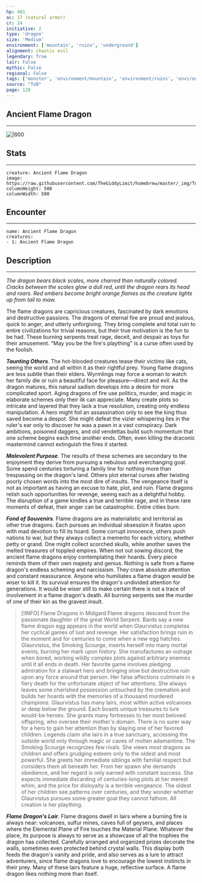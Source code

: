 ```yaml
---
hp: 481
ac: 17 (natural armor)
cr: 24
initiative: 2
type: 'dragon'    
size: 'Medium'
environment: ['mountain', 'ruins', 'underground']
alignment: chaotic evil
legendary: True
lair: False
mythic: False
regional: False
tags: ['monster', 'environment/mountain', 'environment/ruins', 'environment/underground']
source: "ToB"
page: 128
---
```


## Ancient Flame Dragon
---

![|600](https://raw.githubusercontent.com/TheGiddyLimit/homebrew/master/_img/ToB/Ancient%20Flame%20Dragon.webp)

## Stats
---

```statblock
creature: Ancient Flame Dragon
image: https://raw.githubusercontent.com/TheGiddyLimit/homebrew/master/_img/ToB/token/Ancient%20Flame%20Dragon.png
columnHeight: 500
columnWidth: 500
```

## Encounter
---

```encounter-table
name: Ancient Flame Dragon
creatures:
- 1: Ancient Flame Dragon
```

## Description
---
_The dragon bears black scales, more charred than naturally colored. Cracks between the scales glow a dull red, until the dragon rears its head and roars. Red embers become bright orange flames as the creature lights up from tail to maw._

The flame dragons are capricious creatures, fascinated by dark emotions and destructive passions. The dragons of eternal fire are proud and jealous, quick to anger, and utterly unforgiving. They bring complete and total ruin to entire civilizations for trivial reasons, but their true motivation is the fun to be had. These burning serpents treat rage, deceit, and despair as toys for their amusement. "May you be the fire's plaything" is a curse often used by the foolish.

**_Taunting Others_**. The hot-blooded creatures tease their victims like cats, seeing the world and all within it as their rightful prey. Young flame dragons are less subtle than their elders. Wyrmlings may force a woman to watch her family die or ruin a beautiful face for pleasure—direct and evil. As the dragon matures, this natural sadism develops into a desire for more complicated sport. Aging dragons of fire use politics, murder, and magic in elaborate schemes only their ilk can appreciate. Many create plots so intricate and layered that they lack a true resolution, creating only endless manipulation. A hero might foil an assassination only to see the king thus saved become a despot. She might defeat the vizier whispering lies in the ruler's ear only to discover he was a pawn in a vast conspiracy. Dark ambitions, poisoned daggers, and old vendettas build such momentum that one scheme begins each time another ends. Often, even killing the draconic mastermind cannot extinguish the fires it started.

**_Malevolent Purpose_**. The results of these schemes are secondary to the enjoyment they derive from pursuing a nebulous and everchanging goal. Some spend centuries torturing a family line for nothing more than trespassing on the dragon's land. Others plot eternal curses after twisting poorly chosen words into the most dire of insults. The vengeance itself is not as important as having an excuse to hate, plot, and ruin. Flame dragons relish such opportunities for revenge, seeing each as a delightful hobby. The disruption of a game kindles a true and terrible rage, and in these rare moments of defeat, their anger can be catastrophic. Entire cities burn.

**_Fond of Souvenirs_**. Flame dragons are as materialistic and territorial as other true dragons. Each pursues an individual obsession it fixates upon with mad devotion to fill its hoard. Some corrupt innocence, others push nations to war, but they always collect a memento for each victory, whether petty or grand. One might collect scorched skulls, while another saves the melted treasures of toppled empires. When not out sowing discord, the ancient flame dragons enjoy contemplating their hoards. Every piece reminds them of their own majesty and genius.
Nothing is safe from a flame dragon's endless scheming and narcissism. They crave absolute attention and constant reassurance. Anyone who humiliates a flame dragon would be wiser to kill it. Its survival ensures the dragon's undivided attention for generations. It would be wiser still to make certain there is not a trace of involvement in a flame dragon's death. All burning serpents see the murder of one of their kin as the gravest insult.

> [!INFO] Flame Dragons in Midgard
>Flame dragons descend from the passionate daughter of the great World Serpent. Bards say a new flame dragon egg appears in the world when Glaurvistus completes her cyclical games of lust and revenge. Her satisfaction brings ruin in the moment and for centuries to come when a new egg hatches.
>Glaurvistus, the Smoking Scourge, inserts herself into many mortal events, burning her mark upon history. She manufactures an outrage when bored, working wildly complex plots against arbitrary enemies until it all ends in death. Her favorite game involves pledging admiration for a stalwart hero and bringing slow but destructive ruin upon any force around that person. Her false affections culminate in a fiery death for the unfortunate object of her attentions. She always leaves some cherished possession untouched by the cremation and builds her hoards with the memories of a thousand murdered champions.
>Glaurvistus has many lairs, most within active volcanoes or deep below the ground. Each boasts unique treasures to lure would-be heroes. She grants many fortresses to her most beloved offspring, who oversee their mother's domain. There is no surer way for a hero to gain her attention than by slaying one of her favored children. Legends claim she lairs in a true sanctuary, accessing the outside world only through magic or caves of molten adamantine.
>The Smoking Scourge recognizes few rivals. She views most dragons as children and offers grudging esteem only to the oldest and most powerful. She greets her immediate siblings with familial respect but considers them all beneath her. From her spawn she demands obedience, and her regard is only earned with constant success. She expects immediate discarding of centuries-long plots at her merest whim, and the price for disloyalty is a terrible vengeance.
>The oldest of her children see patterns over centuries, and they wonder whether Glaurvistus pursues some greater goal they cannot fathom. All creation is her plaything.


**_Flame Dragon's Lair_**. Flame dragons dwell in lairs where a burning fire is always near: volcanoes, sulfur mines, caves full of geysers, and places where the Elemental Plane of Fire touches the Material Plane. Whatever the place, its purpose is always to serve as a showcase of all the trophies the dragon has collected. Carefully arranged and organized prizes decorate the walls, sometimes even protected behind crystal walls. This display both feeds the dragon's vanity and pride, and also serves as a lure to attract adventurers, since flame dragons love to encourage the lowest instincts in their prey.
Many of these lairs feature a huge, reflective surface. A flame dragon likes nothing more than itself.





